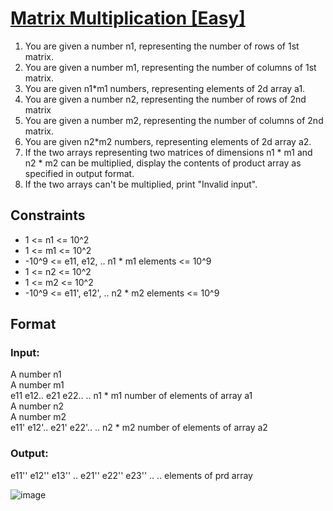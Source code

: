 # [Matrix Multiplication [Easy]](https://nados.io/question/matrix-multiplication)

1. You are given a number n1, representing the number of rows of 1st matrix.
2. You are given a number m1, representing the number of columns of 1st matrix.
3. You are given n1*m1 numbers, representing elements of 2d array a1.
4. You are given a number n2, representing the number of rows of 2nd matrix
5. You are given a number m2, representing the number of columns of 2nd matrix.
6. You are given n2*m2 numbers, representing elements of 2d array a2.
7. If the two arrays representing two matrices of dimensions n1 * m1 and n2 * m2 can be multiplied, display the contents of product array as specified in output format.
8. If the two arrays can't be multiplied, print "Invalid input".

## Constraints
- 1 <= n1 <= 10^2
- 1 <= m1 <= 10^2
- -10^9 <= e11, e12, .. n1 * m1 elements <= 10^9
- 1 <= n2 <= 10^2
- 1 <= m2 <= 10^2
- -10^9 <= e11', e12', .. n2 * m2 elements <= 10^9

## Format

### Input:
A number n1<br />
A number m1<br />
e11 e12.. e21 e22.. .. n1 * m1 number of elements of array a1<br />
A number n2<br />
A number m2<br />
e11' e12'.. e21' e22'.. .. n2 * m2 number of elements of array a2<br />

### Output:
e11'' e12'' e13'' .. e21'' e22'' e23'' .. .. elements of prd array

![image](https://user-images.githubusercontent.com/97858274/193456811-26e02d0d-0961-4466-b3d1-00a327e53437.png)

